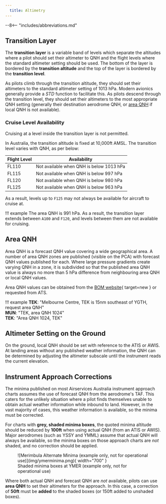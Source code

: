 ```yaml
---
  title: Altimetry
---
```


--8<-- "includes/abbreviations.md"

## Transition Layer
The **transition layer** is a variable band of levels which separate the altitudes where a pilot should set their altimeter to QNH and the flight levels where the standard altimeter setting should be used. The bottom of the layer is bordered by the **transition altitude** and the top of the layer is bordered by the **transition level**.

As pilots climb through the transition altitude, they should set their altimeters to the standard altimeter setting of 1013 hPa. Modern avionics generally provide a *STD* function to facilitate this. As pilots descend through the transition level, they should set their altimeters to the most appropriate QNH setting (generally their destination aerodrome QNH, or [area QNH](#area-qnh) if local QNH is not available).

### Cruise Level Availability
Cruising at a level inside the transition layer is not permitted.

In Australia, the transition altitude is fixed at 10,000ft AMSL. The transition level varies with QNH, as per below:

| Flight Level | Availability |
| --- | --- |
| FL110 | Not available when QNH is below 1013 hPa |
| FL115 | Not available when QNH is below 997 hPa |
| FL120 | Not available when QNH is below 980 hPa |
| FL125 | Not available when QNH is below 963 hPa |

As a result, levels up to `F125` may not always be available for aircraft to cruise at.

!!! example
    The area QNH is 991 hPa. As a result, the transition layer extends between `A100` and `F120`, and levels between them are not available for cruising.

## Area QNH
Area QNH is a forecast QNH value covering a wide geographical area. A number of area QNH zones are published (visible on the PCA) with forecast QNH values published for each. Where large pressure gradients create varying QNH in a zone, it is subdivided so that the published area QNH value is always no more than 5 hPa difference from neighbouring area QNH or local QNH values.

Area QNH values can be obtained from the [BOM website](http://www.bom.gov.au/aviation/forecasts/area-qnh/){ target=new } or requested from ATS.

!!! example
    **TEK**: "Melbourne Centre, TEK is 15nm southeast of YGTH, request area QNH"  
    **MUN**: "TEK, area QNH 1024"  
    **TEK**: "Area QNH 1024, TEK"

## Altimeter Setting on the Ground
On the ground, local QNH should be set with reference to the ATIS or AWIS. At landing areas without any published weather information, the QNH can be determined by adjusting the altimeter subscale until the instrument reads the current elevation.

## Instrument Approach Corrections
The minima published on most Airservices Australia instrument approach charts assumes the use of forecast QNH from the aerodrome's TAF. This caters for the unlikely situation where a pilot finds themselves unable to obtain actual weather information while inbound to land. However, in the vast majority of cases, this weather information is available, so the minima must be corrected.

For charts with **grey, shaded minima boxes**, the quoted minima altitude should be reduced by **100ft** when using actual QNH (from an ATIS or AWIS). Major aerodromes (such as YSSY and YMML) assume that actual QNH will always be available, so the minima boxes on those approach charts are *not* shaded, and no correction should be applied.

<figure markdown>
![Merimbula Alternate Minima (example only, not for operational use)](img/ymerminima.png){ width="700" }
    <figcaption>Shaded minima boxes at YMER (example only, not for operational use)</figcaption>
</figure>

Where both actual QNH and forecast QNH are *not* available, pilots can use **area QNH** to set their altimeters for the approach. In this case, a correction of **50ft** must be **added** to the shaded boxes (or 150ft added to unshaded boxes).